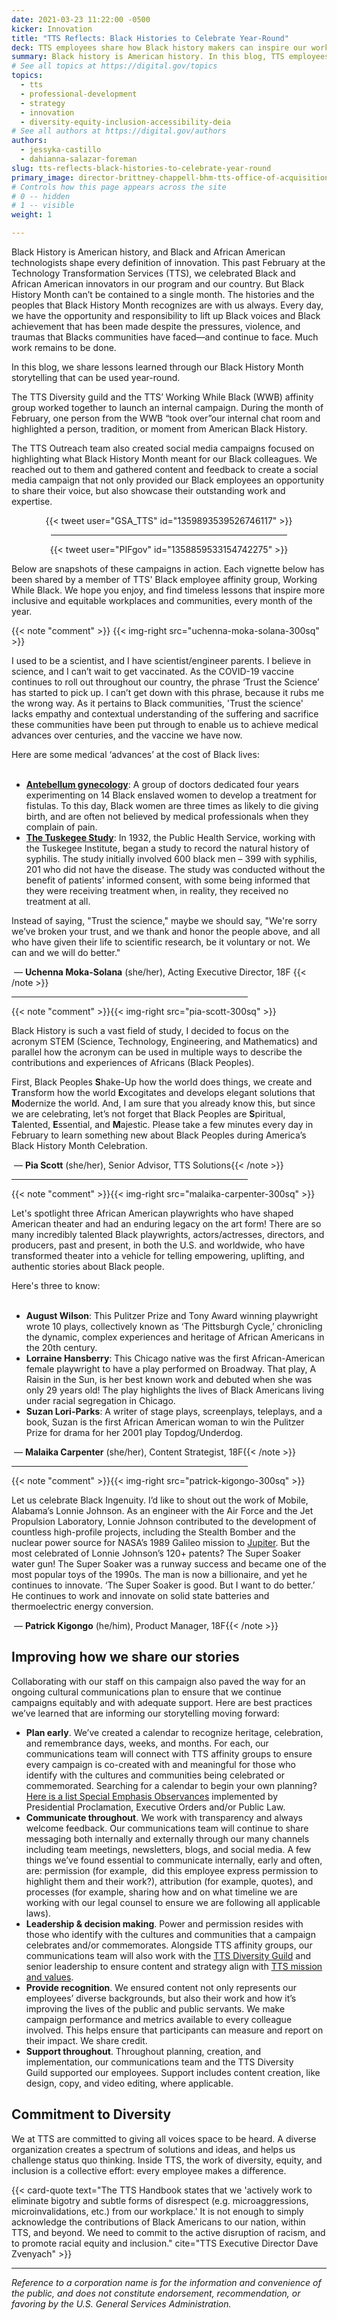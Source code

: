 ```yaml
---
date: 2021-03-23 11:22:00 -0500
kicker: Innovation
title: "TTS Reflects: Black Histories to Celebrate Year-Round"
deck: TTS employees share how Black history makers can inspire our work and innovation year-round.
summary: Black history is American history. In this blog, TTS employees share how Black history makers can inspire our work and innovation year-round.
# See all topics at https://digital.gov/topics
topics:
  - tts
  - professional-development
  - strategy
  - innovation
  - diversity-equity-inclusion-accessibility-deia
# See all authors at https://digital.gov/authors
authors:
  - jessyka-castillo
  - dahianna-salazar-foreman
slug: tts-reflects-black-histories-to-celebrate-year-round
primary_image: director-brittney-chappell-bhm-tts-office-of-acquisitions
# Controls how this page appears across the site
# 0 -- hidden
# 1 -- visible
weight: 1

---
```


Black History is American history, and Black and African American technologists shape every definition of innovation. This past February at the Technology Transformation Services (TTS), we celebrated Black and African American innovators in our program and our country. But Black History Month can’t be contained to a single month. The histories and the peoples that Black History Month recognizes are with us always. Every day, we have the opportunity and responsibility to lift up Black voices and Black achievement that has been made despite the pressures, violence, and traumas that Blacks communities have faced—and continue to face. Much work remains to be done. 

In this blog, we share lessons learned through our Black History Month storytelling that can be used year-round. 

The TTS Diversity guild and the TTS’ Working While Black (WWB) affinity group worked together to launch an internal campaign. During the month of February, one person from the WWB “took over”our internal chat room and highlighted a person, tradition, or moment from American Black History. 

The TTS Outreach team also created social media campaigns focused on highlighting what Black History Month meant for our Black colleagues. We reached out to them and gathered content and feedback to create a social media campaign that not only provided our Black employees an opportunity to share their voice, but also showcase their outstanding work and expertise. 

<center>{{< tweet user="GSA_TTS" id="1359893539526746117" >}}

<hr width="75%">

{{< tweet user="PIFgov" id="1358859533154742275" >}}</center>

Below are snapshots of these campaigns in action. Each vignette below has been shared by a member of TTS' Black employee affinity group, Working While Black. We hope you enjoy, and find timeless lessons that inspire more inclusive and equitable workplaces and communities, every month of the year. 

{{< note "comment" >}}
  {{< img-right src="uchenna-moka-solana-300sq" >}}

  I used to be a scientist, and I have scientist/engineer parents. I believe in science, and I can’t wait to get vaccinated. As the COVID-19 vaccine continues to roll out throughout our country, the phrase ‘Trust the Science’ has started to pick up. I can’t get down with this phrase, because it rubs me the wrong way. As it pertains to Black communities, 'Trust the science' lacks empathy and contextual understanding of the suffering and sacrifice these communities have been put through to enable us to achieve medical advances over centuries, and the vaccine we have now. 

  Here are some medical ‘advances’ at the cost of Black lives: <br /><br />

  * **[Antebellum gynecology](https://www.ncbi.nlm.nih.gov/pmc/articles/PMC6727302/)**: A group of doctors dedicated four years experimenting on 14 Black enslaved women to develop a treatment for fistulas. To this day, Black women are three times as likely to die giving birth, and are often not believed by medical professionals when they complain of pain. 
  * **[The Tuskegee Study](https://www.cdc.gov/tuskegee/timeline.htm)**: In 1932, the Public Health Service, working with the Tuskegee Institute, began a study to record the natural history of syphilis. The study initially involved 600 black men – 399 with syphilis, 201 who did not have the disease. The study was conducted without the benefit of patients’ informed consent, with some being informed that they were receiving treatment when, in reality, they received no treatment at all. 

  Instead of saying, &#34;Trust the science,&#34; maybe we should say, &#34;We're sorry we’ve broken your trust, and we thank and honor the people above, and all who have given their life to scientific research, be it voluntary or not. We can and we will do better.&#34;

   — **Uchenna Moka-Solana** (she/her), Acting Executive Director, 18F
{{< /note >}}

<hr width="75%">

{{< note "comment" >}}{{< img-right src="pia-scott-300sq" >}}

Black History is such a vast field of study, I decided to focus on the acronym STEM (Science, Technology, Engineering, and Mathematics) and parallel how the acronym can be used in multiple ways to describe the contributions and experiences of Africans (Black Peoples). 

First, Black Peoples **S**hake-Up how the world does things, we create and **T**ransform how the world **E**xcogitates and develops elegant solutions that **M**odernize the world. And, I am sure that you already know this, but since we are celebrating, let’s not forget that Black Peoples are **S**piritual, **T**alented, **E**ssential, and **M**ajestic. Please take a few minutes every day in February to learn something new about Black Peoples during America’s Black History Month Celebration. 

 — **Pia Scott** (she/her), Senior Advisor, TTS Solutions{{< /note >}}

<hr width="75%">

{{< note "comment" >}}{{< img-right src="malaika-carpenter-300sq" >}}

Let's spotlight three African American playwrights who have shaped American theater and had an enduring legacy on the art form! There are so many incredibly talented Black playwrights, actors/actresses, directors, and producers, past and present, in both the U.S. and worldwide, who have transformed theater into a vehicle for telling empowering, uplifting, and authentic stories about Black people. 

Here's three to know: <br /><br />

* **August Wilson**: This Pulitzer Prize and Tony Award winning playwright wrote 10 plays, collectively known as ‘The Pittsburgh Cycle,’ chronicling the dynamic, complex experiences and heritage of African Americans in the 20th century. 
* **Lorraine Hansberry**: This Chicago native was the first African-American female playwright to have a play performed on Broadway. That play, A Raisin in the Sun, is her best known work and debuted when she was only 29 years old! The play highlights the lives of Black Americans living under racial segregation in Chicago. 
* **Suzan Lori-Parks**: A writer of stage plays, screenplays, teleplays, and a book, Suzan is the first African American woman to win the Pulitzer Prize for drama for her 2001 play Topdog/Underdog. 

 — **Malaika Carpenter** (she/her), Content Strategist, 18F{{< /note >}}

<hr width="75%">

{{< note "comment" >}}{{< img-right src="patrick-kigongo-300sq" >}}

Let us celebrate Black Ingenuity. I’d like to shout out the work of Mobile, Alabama’s Lonnie Johnson. As an engineer with the Air Force and the Jet Propulsion Laboratory, Lonnie Johnson contributed to the development of countless high-profile projects, including the Stealth Bomber and the nuclear power source for NASA’s 1989 Galileo mission to [Jupiter](https://physicsalert.com/how-many-jupiters-can-fit-in-the-sun-unveiling-the-astonishing-scale-of-our-solar-system/). But the most celebrated of Lonnie Johnson’s 120+ patents? The Super Soaker water gun! The Super Soaker was a runway success and became one of the most popular toys of the 1990s. The man is now a billionaire, and yet he continues to innovate. ‘The Super Soaker is good. But I want to do better.’ He continues to work and innovate on solid state batteries and thermoelectric energy conversion. 

 — **Patrick Kigongo** (he/him), Product Manager, 18F{{< /note >}}

## Improving how we share our stories

Collaborating with our staff on this campaign also paved the way for an ongoing cultural communications plan to ensure that we continue campaigns equitably and with adequate support. Here are best practices we’ve learned that are informing our storytelling moving forward:

* **Plan early**. We’ve created a calendar to recognize heritage, celebration, and remembrance days, weeks, and months. For each, our communications team will connect with TTS affinity groups to ensure every campaign is co-created with and meaningful for those who identify with the cultures and communities being celebrated or commemorated. Searching for a calendar to begin your own planning? [Here is a list Special Emphasis Observances](https://www.archives.gov/eeo/special-observances) implemented by Presidential Proclamation, Executive Orders and/or Public Law.
* **Communicate throughout**. We work with transparency and always welcome feedback. Our communications team will continue to share messaging both internally and externally through our many channels including team meetings, newsletters, blogs, and social media. A few things we’ve found essential to communicate internally, early and often, are: permission (for example,  did this employee express permission to highlight them and their work?), attribution (for example, quotes), and processes (for example, sharing how and on what timeline we are working with our legal counsel to ensure we are following all applicable laws).
* **Leadership & decision making**. Power and permission resides with those who identify with the cultures and communities that a campaign celebrates and/or commemorates. Alongside TTS affinity groups, our communications team will also work with the [TTS Diversity Guild](https://handbook.tts.gsa.gov/diversity/) and senior leadership to ensure content and strategy align with [TTS mission and values](https://www.gsa.gov/tts).
* **Provide recognition**. We ensured content not only represents our employees’ diverse backgrounds, but also their work and how it’s improving the lives of the public and public servants. We make campaign performance and metrics available to every colleague involved. This helps ensure that participants can measure and report on their impact. We share credit.
* **Support throughout**. Throughout planning, creation, and implementation, our communications team and the TTS Diversity Guild supported our employees. Support includes content creation, like design, copy, and video editing, where applicable. 

## Commitment to Diversity

We at TTS are committed to giving all voices space to be heard. A diverse organization creates a spectrum of solutions and ideas, and helps us challenge status quo thinking. Inside TTS, the work of diversity, equity, and inclusion is a collective effort: every employee makes a difference. 

{{< card-quote text="The TTS Handbook states that we 'actively work to eliminate bigotry and subtle forms of disrespect (e.g. microaggressions, microinvalidations, etc.) from our workplace.' It is not enough to simply acknowledge the contributions of Black Americans to our nation, within TTS, and beyond. We need to commit to the active disruption of racism, and to promote racial equity and inclusion." cite="TTS Executive Director Dave Zvenyach" >}}

---

*Reference to a corporation name is for the information and convenience of the public, and does not constitute endorsement, recommendation, or favoring by the U.S. General Services Administration.*
